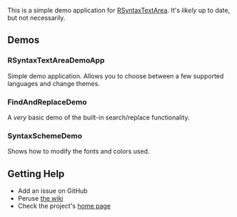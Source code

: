 This is a simple demo application for [RSyntaxTextArea](https://github.com/bobbylight/RSyntaxTextArea).
It's *likely* up to date, but not necessarily.

## Demos

### RSyntaxTextAreaDemoApp
Simple demo application.  Allows you to choose between a few supported
languages and change themes.

### FindAndReplaceDemo
A _very_ basic demo of the built-in search/replace functionality.

### SyntaxSchemeDemo
Shows how to modify the fonts and colors used.


## Getting Help

* Add an issue on GitHub
* Peruse [the wiki](https://github.com/bobbylight/RSyntaxTextArea/wiki)
* Check the project's [home page](http://bobbylight.github.io/RSyntaxTextArea/)

